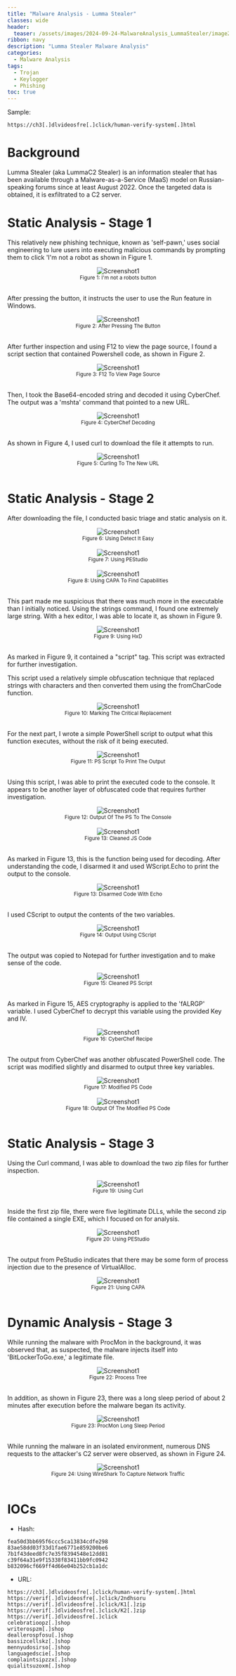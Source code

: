 ```yaml
---
title: "Malware Analysis - Lumma Stealer"
classes: wide
header:
  teaser: /assets/images/2024-09-24-MalwareAnalysis_LummaStealer/image2.png
ribbon: navy
description: "Lumma Stealer Malware Analysis"
categories:
  - Malware Analysis
tags:
  - Trojan
  - Keylogger
  - Phishing
toc: true
---
```

Sample:
```
https://ch3[.]dlvideosfre[.]click/human-verify-system[.]html
```

# Background
Lumma Stealer (aka LummaC2 Stealer) is an information stealer that has been available through a Malware-as-a-Service (MaaS) model on Russian-speaking forums since at least August 2022.
Once the targeted data is obtained, it is exfiltrated to a C2 server.


# Static Analysis - Stage 1
This relatively new phishing technique, known as 'self-pawn,' uses social engineering to lure users into executing malicious commands by prompting them to click 'I'm not a robot as shown in Figure 1.

<div style="text-align: center;">
    <img src="/assets/images/2024-09-24-MalwareAnalysis_LummaStealer/first page.PNG" alt="Screenshot1" />
    <br>
    <sub>Figure 1: I'm not a robots button</sub>
</div>
<br>

After pressing the button, it instructs the user to use the Run feature in Windows.

<div style="text-align: center;">
    <img src="/assets/images/2024-09-24-MalwareAnalysis_LummaStealer/lures_user_to run_the_code.PNG
" alt="Screenshot1" />
    <br>
    <sub>Figure 2: After Pressing The Button</sub>
</div>
<br>

After further inspection and using F12 to view the page source, I found a script section that contained Powershell code, as shown in Figure 2.

<div style="text-align: center;">
    <img src="/assets/images/2024-09-24-MalwareAnalysis_LummaStealer/pressing f12 shows ps code.PNG" alt="Screenshot1" />
    <br>
    <sub>Figure 3: F12 To View Page Source</sub>
</div>
<br>

Then, I took the Base64-encoded string and decoded it using CyberChef. 
The output was a 'mshta' command that pointed to a new URL.

<div style="text-align: center;">
    <img src="/assets/images/2024-09-24-MalwareAnalysis_LummaStealer/decodes the base64 string shows new url.PNG" alt="Screenshot1" />
    <br>
    <sub>Figure 4: CyberChef Decoding</sub>
</div>
<br>

As shown in Figure 4, I used curl to download the file it attempts to run.

<div style="text-align: center;">
    <img src="/assets/images/2024-09-24-MalwareAnalysis_LummaStealer/downloading the new stage.PNG" alt="Screenshot1" />
    <br>
    <sub>Figure 5: Curling To The New URL</sub>
</div>
<br>

# Static Analysis - Stage 2

After downloading the file, I conducted basic triage and static analysis on it.

<div style="text-align: center;">
    <img src="/assets/images/2024-09-24-MalwareAnalysis_LummaStealer/DIE on outbin.PNG" alt="Screenshot1" />
    <br>
    <sub>Figure 6: Using Detect It Easy</sub>
</div>
<br>

<div style="text-align: center;">
    <img src="/assets/images/2024-09-24-MalwareAnalysis_LummaStealer/pestudio keylogger functions.PNG" alt="Screenshot1" />
    <br>
    <sub>Figure 7: Using PEStudio</sub>
</div>
<br>

<div style="text-align: center;">
    <img src="/assets/images/2024-09-24-MalwareAnalysis_LummaStealer/capa on outbin.PNG" alt="Screenshot1" />
    <br>
    <sub>Figure 8: Using CAPA To Find Capabilities</sub>
</div>
<br>

This part made me suspicious that there was much more in the executable than I initially noticed. Using the strings command, I found one extremely large string. 
With a hex editor, I was able to locate it, as shown in Figure 9. 

<div style="text-align: center;">
    <img src="/assets/images/2024-09-24-MalwareAnalysis_LummaStealer/using hxd we can see script tag.PNG" alt="Screenshot1" />
    <br>
    <sub>Figure 9: Using HxD</sub>
</div>
<br>

As marked in Figure 9, it contained a "script" tag. 
This script was extracted for further investigation.

This script used a relatively simple obfuscation technique that replaced strings with characters and then converted them using the fromCharCode function.

<div style="text-align: center;">
    <img src="/assets/images/2024-09-24-MalwareAnalysis_LummaStealer/seeing the script in notepad.PNG" alt="Screenshot1" />
    <br>
    <sub>Figure 10: Marking The Critical Replacement</sub>
</div>
<br>

For the next part, I wrote a simple PowerShell script to output what this function executes, without the risk of it being executed.

<div style="text-align: center;">
    <img src="/assets/images/2024-09-24-MalwareAnalysis_LummaStealer/After cleaning the script - get the output using ps.PNG" alt="Screenshot1" />
    <br>
    <sub>Figure 11: PS Script To Print The Output</sub>
</div>
<br>

Using this script, I was able to print the executed code to the console. 
It appears to be another layer of obfuscated code that requires further investigation.

<div style="text-align: center;">
    <img src="/assets/images/2024-09-24-MalwareAnalysis_LummaStealer/print output using powershell.PNG" alt="Screenshot1" />
    <br>
    <sub>Figure 12: Output Of The PS To The Console</sub>
</div>
<br>

<div style="text-align: center;">
    <img src="/assets/images/2024-09-24-MalwareAnalysis_LummaStealer/After cleaning js code.PNG" alt="Screenshot1" />
    <br>
    <sub>Figure 13: Cleaned JS Code</sub>
</div>
<br>

As marked in Figure 13, this is the function being used for decoding.
After understanding the code, I disarmed it and used WScript.Echo to print the output to the console.

<div style="text-align: center;">
    <img src="/assets/images/2024-09-24-MalwareAnalysis_LummaStealer/disarming the code and output the content.PNG" alt="Screenshot1" />
    <br>
    <sub>Figure 13: Disarmed Code With Echo</sub>
</div>
<br>

I used CScript to output the contents of the two variables.

<div style="text-align: center;">
    <img src="/assets/images/2024-09-24-MalwareAnalysis_LummaStealer/using cscript to output the js deobfuscated.PNG" alt="Screenshot1" />
    <br>
    <sub>Figure 14: Output Using CScript</sub>
</div>
<br>

The output was copied to Notepad for further investigation and to make sense of the code.

<div style="text-align: center;">
    <img src="/assets/images/2024-09-24-MalwareAnalysis_LummaStealer/after cleaning ps script outputed from js.PNG" alt="Screenshot1" />
    <br>
    <sub>Figure 15: Cleaned PS Script</sub>
</div>
<br>

As marked in Figure 15, AES cryptography is applied to the 'fALRGP' variable.
I used CyberChef to decrypt this variable using the provided Key and IV.

<div style="text-align: center;">
    <img src="/assets/images/2024-09-24-MalwareAnalysis_LummaStealer/using cyberchef with aes decrypt on the ps.PNG" alt="Screenshot1" />
    <br>
    <sub>Figure 16: CyberChef Recipe</sub>
</div>
<br>

The output from CyberChef was another obfuscated PowerShell code.
The script was modified slightly and disarmed to output three key variables.

<div style="text-align: center;">
    <img src="/assets/images/2024-09-24-MalwareAnalysis_LummaStealer/inside the ps was important function - took it and output the deob.PNG" alt="Screenshot1" />
    <br>
    <sub>Figure 17: Modified PS Code</sub>
</div>
<br>

<div style="text-align: center;">
    <img src="/assets/images/2024-09-24-MalwareAnalysis_LummaStealer/output of the deob of the ps outputs 2 zip files.PNG" alt="Screenshot1" />
    <br>
    <sub>Figure 18: Output Of The Modified PS Code</sub>
</div>
<br>

# Static Analysis - Stage 3

Using the Curl command, I was able to download the two zip files for further inspection.

<div style="text-align: center;">
    <img src="/assets/images/2024-09-24-MalwareAnalysis_LummaStealer/downloading 2 zip files using curl.PNG" alt="Screenshot1" />
    <br>
    <sub>Figure 19: Using Curl</sub>
</div>
<br>

Inside the first zip file, there were five legitimate DLLs, while the second zip file contained a single EXE, which I focused on for analysis.

<div style="text-align: center;">
    <img src="/assets/images/2024-09-24-MalwareAnalysis_LummaStealer/pestudio new exe fallged imports.PNG" alt="Screenshot1" />
    <br>
    <sub>Figure 20: Using PEStudio</sub>
</div>
<br>

The output from PeStudio indicates that there may be some form of process injection due to the presence of VirtualAlloc.

<div style="text-align: center;">
    <img src="/assets/images/2024-09-24-MalwareAnalysis_LummaStealer/capa on last exe.PNG" alt="Screenshot1" />
    <br>
    <sub>Figure 21: Using CAPA</sub>
</div>
<br>

# Dynamic Analysis - Stage 3

While running the malware with ProcMon in the background, it was observed that, as suspected, the malware injects itself into 'BitLockerToGo.exe,' a legitimate file.

<div style="text-align: center;">
    <img src="/assets/images/2024-09-24-MalwareAnalysis_LummaStealer/process tree of VectirFree.PNG" alt="Screenshot1" />
    <br>
    <sub>Figure 22: Process Tree</sub>
</div>
<br>

In addition, as shown in Figure 23, there was a long sleep period of about 2 minutes after execution before the malware began its activity.

<div style="text-align: center;">
    <img src="/assets/images/2024-09-24-MalwareAnalysis_LummaStealer/showing in proc mon there is a long sleep before it start to do something.PNG" alt="Screenshot1" />
    <br>
    <sub>Figure 23: ProcMon Long Sleep Period</sub>
</div>
<br>

While running the malware in an isolated environment, numerous DNS requests to the attacker's C2 server were observed, as shown in Figure 24.

<div style="text-align: center;">
    <img src="/assets/images/2024-09-24-MalwareAnalysis_LummaStealer/dns query to attacker.PNG" alt="Screenshot1" />
    <br>
    <sub>Figure 24: Using WireShark To Capture Network Traffic</sub>
</div>
<br>

# IOCs

- Hash:
```
fea50d3bb695f6ccc5ca13834cdfe298
83ae58dd03f33d1fae6771e859200be6
7b1f43deed8fc7e35f8394548e12dd81
c39f64a31e9f15338f83411bb9fc0942
b832096cf669ff4d66e04b252cb1a1dc
```
- URL:
```
https://ch3[.]dlvideosfre[.]click/human-verify-system[.]html
https://verif[.]dlvideosfre[.]click/2ndhsoru
https://verif[.]dlvideosfre[.]click/K1[.]zip
https://verif[.]dlvideosfre[.]click/K2[.]zip
https://verif[.]dlvideosfre[.]click
celebratioopz[.]shop
writerospzm[.]shop
deallerospfosu[.]shop
bassizcellskz[.]shop
mennyudosirso[.]shop
languagedscie[.]shop
complaintsipzzx[.]shop
quialitsuzoxm[.]shop
```



